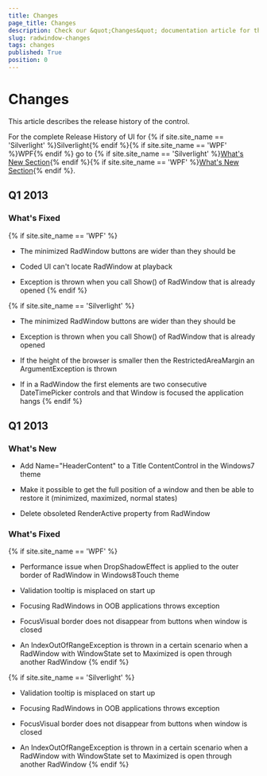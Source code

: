 ```yaml
---
title: Changes
page_title: Changes
description: Check our &quot;Changes&quot; documentation article for the RadWindow WPF control.
slug: radwindow-changes
tags: changes
published: True
position: 0
---
```


# Changes

This article describes the release history of the control.

For the complete Release History of UI for {% if site.site_name == 'Silverlight' %}Silverlight{% endif %}{% if site.site_name == 'WPF' %}WPF{% endif %} go to {% if site.site_name == 'Silverlight' %}[What's New Section](http://www.telerik.com/products/silverlight/whats-new.aspx){% endif %}{% if site.site_name == 'WPF' %}[What's New Section](http://www.telerik.com/products/wpf/whats-new.aspx){% endif %}.

## Q1 2013

### What's Fixed

{% if site.site_name == 'WPF' %}
* The minimized RadWindow buttons are wider than they should be

* Coded UI can't locate RadWindow at playback

* Exception is thrown when you call Show() of RadWindow that is already opened
{% endif %}

{% if site.site_name == 'Silverlight' %}
* The minimized RadWindow buttons are wider than they should be

* Exception is thrown when you call Show() of RadWindow that is already opened

* If the height of the browser is smaller then the RestrictedAreaMargin an ArgumentException is thrown

* If in a RadWindow the first elements are two consecutive DateTimePicker controls and that Window is focused the application hangs
{% endif %}

## Q1 2013

### What's New

* Add Name="HeaderContent" to a Title ContentControl in the Windows7 theme

* Make it possible to get the full position of a window and then be able to restore it (minimized, maximized, normal states)

* Delete obsoleted RenderActive property from RadWindow

### What's Fixed

{% if site.site_name == 'WPF' %}
* Performance issue when DropShadowEffect is applied to the outer border of RadWindow in Windows8Touch theme

* Validation tooltip is misplaced on start up

* Focusing RadWindows in OOB applications throws exception

* FocusVisual border does not disappear from buttons when window is closed

* An IndexOutOfRangeException is thrown in a certain scenario when a RadWindow with WindowState set to Maximized is open through another RadWindow
{% endif %}

{% if site.site_name == 'Silverlight' %}
* Validation tooltip is misplaced on start up

* Focusing RadWindows in OOB applications throws exception

* FocusVisual border does not disappear from buttons when window is closed

* An IndexOutOfRangeException is thrown in a certain scenario when a RadWindow with WindowState set to Maximized is open through another RadWindow
{% endif %}